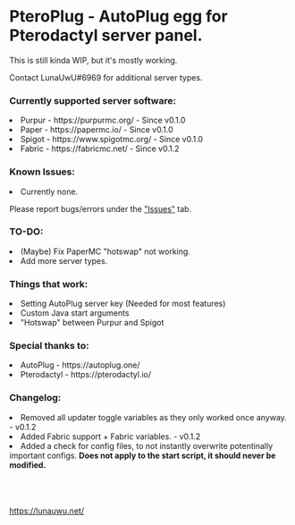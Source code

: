 <h1>PteroPlug - AutoPlug egg for Pterodactyl server panel.</h1>
This is still kinda WIP, but it's mostly working.

Contact LunaUwU#6969 for additional server types.

<h3>Currently supported server software:</h3>
<li>Purpur - https://purpurmc.org/ - Since v0.1.0</li>
<li>Paper - https://papermc.io/ - Since v0.1.0</li>
<li>Spigot - https://www.spigotmc.org/ - Since v0.1.0</li>
<li>Fabric - https://fabricmc.net/ - Since v0.1.2</li>

<h3>Known Issues:</h3>
<li>Currently none.</li>

Please report bugs/errors under the ["Issues"](https://github.com/ImLunaUwU/PteroPlug/issues "Issues tab") tab.

<h3>TO-DO:</h3>
<li>(Maybe) Fix PaperMC "hotswap" not working.</li>
<li>Add more server types.</li>

<h3>Things that work:</h3>
<li>Setting AutoPlug server key (Needed for most features)</li>
<li>Custom Java start arguments</li>
<li>"Hotswap" between Purpur and Spigot</li>

<h3>Special thanks to:</h3>
<li>AutoPlug - https://autoplug.one/</li>
<li>Pterodactyl - https://pterodactyl.io/</li>

<h3>Changelog:</h3>
<li>Removed all updater toggle variables as they only worked once anyway. - v0.1.2</li>
<li>Added Fabric support + Fabric variables. - v0.1.2</li>
<li>Added a check for config files, to not instantly overwrite potentinally important configs. <b>Does not apply to the start script, it should never be modified.</b></li>

<br><br><br>
https://lunauwu.net/
